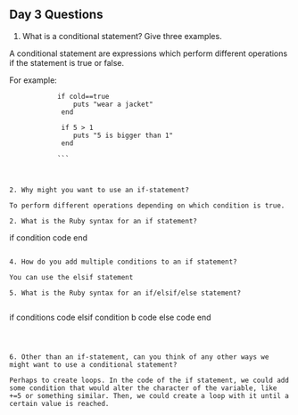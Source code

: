## Day 3 Questions

1. What is a conditional statement? Give three examples.   

A conditional statement are expressions which perform different operations if the statement is true or false.    

For example:  

```
            if cold==true
                puts "wear a jacket"
             end

             if 5 > 1
                puts "5 is bigger than 1"
             end

            ```



2. Why might you want to use an if-statement?   

To perform different operations depending on which condition is true.

2. What is the Ruby syntax for an if statement?   

```
if condition
    code
end
```

4. How do you add multiple conditions to an if statement?  

You can use the elsif statement

5. What is the Ruby syntax for an if/elsif/else statement?


```
if conditions
  code
elsif condition b
  code
else code
end

```



6. Other than an if-statement, can you think of any other ways we might want to use a conditional statement?      

Perhaps to create loops. In the code of the if statement, we could add some condition that would alter the character of the variable, like +=5 or something similar. Then, we could create a loop with it until a certain value is reached.
